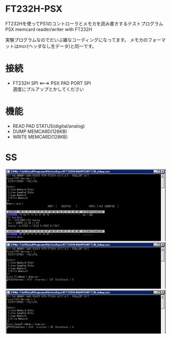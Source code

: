 # FT232H-PSX
FT232Hを使ってPS1のコントローラとメモカを読み書きするテストプログラム  
PSX memcard reader/writer with FT232H  
  
実験プログラムなのでだいぶ雑なコーディングになってます。
メモカのフォーマットはmcr(ヘッダなし生データ)と同一です。

# 接続
 * FT232H SPI <===> PSX PAD PORT SPI  
適度にプルアップとかしてください

# 機能
 * READ PAD STATUS(digital/analog)
 * DUMP MEMCARD(128KB)
 * WRITE MEMCARD(128KB)
 
# SS
![PAD](https://raw.githubusercontent.com/RGBA-CRT/FT232H-PSX/master/SS/pad.png "PAD")  
![read](https://raw.githubusercontent.com/RGBA-CRT/FT232H-PSX/master/SS/read.png "read")  
![write](https://raw.githubusercontent.com/RGBA-CRT/FT232H-PSX/master/SS/write.png "write")  
